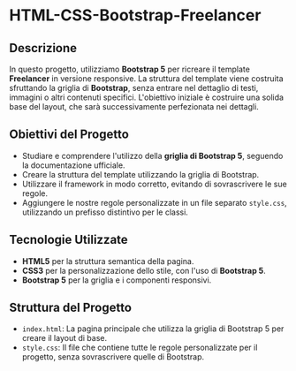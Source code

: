 

# HTML-CSS-Bootstrap-Freelancer

## Descrizione

In questo progetto, utilizziamo **Bootstrap 5** per ricreare il template **Freelancer** in versione responsive. La struttura del template viene costruita sfruttando la griglia di **Bootstrap**, senza entrare nel dettaglio di testi, immagini o altri contenuti specifici. L'obiettivo iniziale è costruire una solida base del layout, che sarà successivamente perfezionata nei dettagli.

## Obiettivi del Progetto

- Studiare e comprendere l'utilizzo della **griglia di Bootstrap 5**, seguendo la documentazione ufficiale.
- Creare la struttura del template utilizzando la griglia di Bootstrap.
- Utilizzare il framework in modo corretto, evitando di sovrascrivere le sue regole.
- Aggiungere le nostre regole personalizzate in un file separato `style.css`, utilizzando un prefisso distintivo per le classi.

## Tecnologie Utilizzate

- **HTML5** per la struttura semantica della pagina.
- **CSS3** per la personalizzazione dello stile, con l'uso di **Bootstrap 5**.
- **Bootstrap 5** per la griglia e i componenti responsivi.

## Struttura del Progetto

- `index.html`: La pagina principale che utilizza la griglia di Bootstrap 5 per creare il layout di base.
- `style.css`: Il file che contiene tutte le regole personalizzate per il progetto, senza sovrascrivere quelle di Bootstrap.
